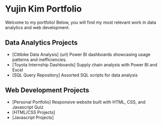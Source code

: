 # Yujin Kim Portfolio

Welcome to my portfolio! Below, you will find my most relevant work in data analytics and web development.


## Data Analytics Projects
- [Citibike Data Analysis] (url)
  Power BI dashboards showcasing usage patterns and inefficiencies.
- [Toyota Internship Dashboards]
  Supply chain analysis with Power BI and Excel
- [SQL Query Repository]
  Assorted SQL scripts for data analysis


## Web Development Projects
- [Personal Portfolio]
  Responsive website built with HTML, CSS, and Javascript
  Quiz
- [HTML/CSS Projects]
- [Javascript Projects]
